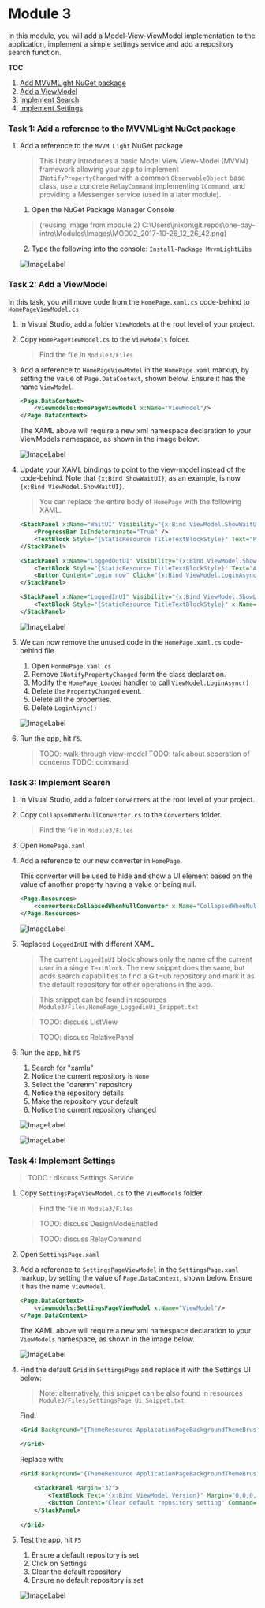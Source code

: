 # Module 3
In this module, you will add a Model-View-ViewModel implementation to the application, implement a simple settings service and add a repository search function.

**TOC**
1. [Add MVVMLight NuGet package](#mvvmlight)
1. [Add a ViewModel](#viewmodel)
1. [Implement Search](#search)
1. [Implement Settings](#settings)

### Task 1: Add a reference to the MVVMLight NuGet package<a name="mvvmlight"></a>

1. Add a reference to the `MVVM Light` NuGet package 

    > This library introduces a basic Model View View-Model (MVVM) framework allowing your app to implement `INotifyPropertyChanged` with a common `ObservableObject` base class, use a concrete `RelayCommand` implementing `ICommand`, and providing a Messenger service (used in a later module).

    1. Open the NuGet Package Manager Console
    
    > (reusing image from module 2) C:\Users\jnixon\git.repos\one-day-intro\Modules\Images\MOD02_2017-10-26_12_26_42.png)

    2. Type the following into the console: `Install-Package MvvmLightLibs`

    ![ImageLabel](./Images/MOD03_2017-10-26_13_55_24.png)

### Task 2: Add a ViewModel<a name="viewmodel"></a>
In this task, you will move code from the `HomePage.xaml.cs` code-behind to `HomePageViewModel.cs`

1. In Visual Studio, add a folder `ViewModels` at the root level of your project.

1. Copy `HomePageViewModel.cs` to the `ViewModels` folder.

    > Find the file in `Module3/Files`

1. Add a reference to `HomePageViewModel` in the `HomePage.xaml` markup, by setting the value of `Page.DataContext`, shown below. Ensure it has the name `ViewModel`.

    ```xml
    <Page.DataContext>
        <viewmodels:HomePageViewModel x:Name="ViewModel"/>
    </Page.DataContext> 
    ```

    The XAML above will require a new xml namespace declaration to your  ViewModels namespace, as shown in the image below.

    ![ImageLabel](./Images/MOD03_2017-10-26_14_06_27.png)

1. Update your XAML bindings to point to the view-model instead of the code-behind. Note that `{x:Bind ShowWaitUI}`, as an example, is now `{x:Bind ViewModel.ShowWaitUI}`.

    > You can replace the entire body of `HomePage` with the following XAML.

    ```xml
    <StackPanel x:Name="WaitUI" Visibility="{x:Bind ViewModel.ShowWaitUI, Mode=OneWay}">
        <ProgressBar IsIndeterminate="True" />
        <TextBlock Style="{StaticResource TitleTextBlockStyle}" Text="Please wait" />
    </StackPanel>

    <StackPanel x:Name="LoggedOutUI" Visibility="{x:Bind ViewModel.ShowLoggedOutUI, Mode=OneWay}">
        <TextBlock Style="{StaticResource TitleTextBlockStyle}" Text="Authentication is required" />
        <Button Content="Login now" Click="{x:Bind ViewModel.LoginAsync}" />
    </StackPanel>

    <StackPanel x:Name="LoggedInUI" Visibility="{x:Bind ViewModel.ShowLoggedInUI, Mode=OneWay}">
        <TextBlock Style="{StaticResource TitleTextBlockStyle}" x:Name="UserNameTextBlock" Text="{x:Bind ViewModel.User.name, Mode=OneWay}" />
    </StackPanel> 
    ```

    ![ImageLabel](./Images/MOD03_2017-10-26_14_10_56.png)

1. We can now remove the unused code in the `HomePage.xaml.cs` code-behind file. 

    1. Open `HonmePage.xaml.cs`
    1. Remove `INotifyPropertyChanged` form the class declaration.
    1. Modify the `HomePage_Loaded` handler to call `ViewModel.LoginAsync()`
    1. Delete the `PropertyChanged` event.
    1. Delete all the properties.
    1. Delete `LoginAsync()`

    ![ImageLabel](./Images/MOD03_2017-10-26_14_15_23.png)

1. Run the app, hit `F5`.

    > TODO: walk-through view-model
    > TODO: talk about seperation of concerns
    > TODO: command

### Task 3: Implement Search<a name="search"></a>

1. In Visual Studio, add a folder `Converters` at the root level of your project.

1. Copy `CollapsedWhenNullConverter.cs` to the `Converters` folder.

    > Find the file in `Module3/Files`

1. Open `HomePage.xaml`

1. Add a reference to our new converter in `HomePage`.

    This converter will be used to hide and show a UI element based on the value of another property having a value or being null.

    ```xml
    <Page.Resources>
        <converters:CollapsedWhenNullConverter x:Name="CollapsedWhenNullConverter" />
    </Page.Resources>
    ```

    ![ImageLabel](./Images/MOD03_2017-10-26_14_27_34.png)

1. Replaced `LoggedInUI` with different XAML

    > The current `LoggedInUI` block shows only the name of the current user in a single `TextBlock`. The new snippet does the same, but adds search capabilities to find a GitHub repository and mark it as the default repository for other operations in the app.

    > This  snippet can be found in resources `Module3/Files/HomePage_LoggedinUi_Snippet.txt`

    > TODO: discuss ListView

    > TODO: discuss RelativePanel

1. Run the app, hit `F5`

    1. Search for "xamlu"
    1. Notice the current repository is `None`
    1. Select the "darenm" repository
    1. Notice the repository details
    1. Make the repository your default
    1. Notice the current repository changed
 
    ![ImageLabel](./Images/MOD03_2017-10-26_14_29_56.png)

    ![ImageLabel](./Images/MOD03_2017-10-26_14_31_27.png)


### Task 4: Implement Settings<a name="settings"></a>

> TODO : discuss Settings Service

1. Copy `SettingsPageViewModel.cs` to the `ViewModels` folder.

    > Find the file in `Module3/Files`

    > TODO: discuss DesignModeEnabled

    > TODO: discuss RelayCommand

1. Open `SettingsPage.xaml`

1. Add a reference to `SettingsPageViewModel` in the `SettingsPage.xaml` markup, by setting the value of `Page.DataContext`, shown below. Ensure it has the name `ViewModel`.

    ```xml
    <Page.DataContext>
        <viewmodels:SettingsPageViewModel x:Name="ViewModel"/>
    </Page.DataContext> 
    ```

    The XAML above will require a new xml namespace declaration to your `ViewModels` namespace, as shown in the image below.

    ![ImageLabel](./Images/MOD03_2017-10-26_14_47_40.png)

1. Find the default `Grid` in `SettingsPage` and replace it with the Settings UI below:

    > Note: alternatively, this snippet can be also found in resources `Module3/Files/SettingsPage_Ui_Snippet.txt`

    Find:  

    ```xml
    <Grid Background="{ThemeResource ApplicationPageBackgroundThemeBrush}">
      
    </Grid> 
    ```

    Replace with:

    ```xml
    <Grid Background="{ThemeResource ApplicationPageBackgroundThemeBrush}">

        <StackPanel Margin="32">
            <TextBlock Text="{x:Bind ViewModel.Version}" Margin="0,0,0,16" />
            <Button Content="Clear default repository setting" Command="{x:Bind ViewModel.ClearDefaultCommand}" />
        </StackPanel>
        
    </Grid> 
    ```

1. Test the app, hit `F5`

    1. Ensure a default repository is set
    1. Click on Settings
    1. Clear the default repository
    1. Ensure no default repository is set

    ![ImageLabel](./Images/MOD04_2017-10-26_15_24_27.png)
